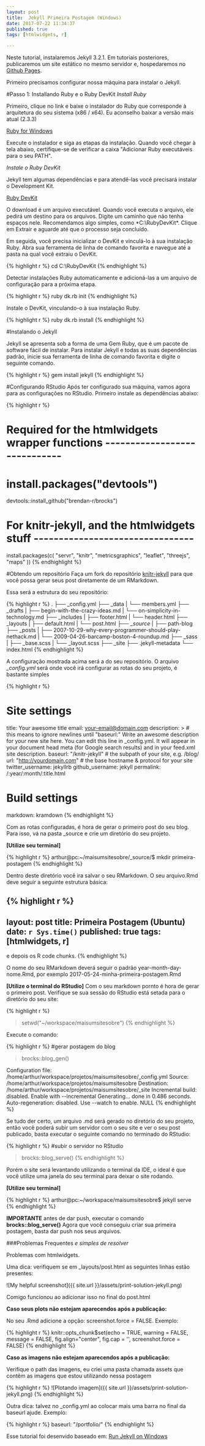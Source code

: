 ```yaml
---
layout: post
title:  Jekyll Primeira Postagem (Windows)
date: 2017-07-22 11:34:37
published: true
tags: [htmlwidgets, r]

---
```


Neste tutorial, instalaremos Jekyll 3.2.1. Em tutoriais posteriores, publicaremos um site estático no mesmo servidor e, hospedaremos no [Github Pages](https://pages.github.com/).

Primeiro precisamos configurar nossa máquina para instalar o Jekyll.

#Passo 1: Installando Ruby e o Ruby DevKit
*Install Ruby*

Primeiro, clique no link e baixe o instalador do Ruby que corresponde à arquitetura do seu sistema (x86 / x64). Eu aconselho baixar a versão mais atual (2.3.3)

[Ruby for Windows](https://rubyinstaller.org/downloads/)

Execute o instalador e siga as etapas da instalação. Quando você chegar à tela abaixo, certifique-se de verificar a caixa "Adicionar Ruby executáveis para o seu PATH".

*Instale o Ruby DevKit*

Jekyll tem algumas dependências e para atendê-las você precisará instalar o Development Kit.

[Ruby DevKit](https://rubyinstaller.org/downloads/)

O download é um arquivo executável. Quando você executa o arquivo, ele pedirá um destino para os arquivos. Digite um caminho que não tenha espaços nele. Recomendamos algo simples, como *C:\RubyDevKit\*. Clique em Extrair e aguarde até que o processo seja concluído.

Em seguida, você precisa inicializar o DevKit e vinculá-lo à sua instalação Ruby. Abra sua ferramenta de linha de comando favorita e navegue até a pasta na qual você extraiu o DevKit.


{% highlight r %}
cd C:\RubyDevKit
{% endhighlight %}

Detectar instalações Ruby automaticamente e adicioná-las a um arquivo de configuração para a próxima etapa.


{% highlight r %}
ruby dk.rb init
{% endhighlight %}

Instale o DevKit, vinculando-o à sua instalação Ruby.


{% highlight r %}
ruby dk.rb install
{% endhighlight %}

#Instalando o Jekyll

Jekyll se apresenta sob a forma de uma Gem Ruby, que é um pacote de software fácil de instalar. Para instalar Jekyll e todas as suas dependências padrão, inicie sua ferramenta de linha de comando favorita e digite o seguinte comando.


{% highlight r %}
gem install jekyll
{% endhighlight %}

#Configurando RStudio
Após ter configurado sua máquina, vamos agora para as configurações no RStudio.
Primeiro instale as dependências abaixo:


{% highlight r %}
# Required for the htmlwidgets wrapper functions -----------------------------
# install.packages("devtools")
devtools::install_github("brendan-r/brocks")

# For knitr-jekyll, and the htmlwidgets stuff --------------------------------
install.packages(c(
  "servr",
  "knitr",
  "metricsgraphics",
  "leaflet",
  "threejs",
  "maps"
))
{% endhighlight %}


#Obtendo um repositório
Faça um fork do repositório [knitr-jekyll](https://github.com/yihui/knitr-jekyll) para que você possa gerar seus post diretamente de um RMarkdown. 

Essa será a estrutura do seu repositório:


{% highlight r %}
.
├── _config.yml
├── _data
|   └── members.yml
├── _drafts
|   ├── begin-with-the-crazy-ideas.md
|   └── on-simplicity-in-technology.md
├── _includes
|   ├── footer.html
|   └── header.html
├── _layouts
|   ├── default.html
|   └── post.html
├── *_source*
|   ├── path-blog
├── _posts
|   ├── 2007-10-29-why-every-programmer-should-play-nethack.md
|   └── 2009-04-26-barcamp-boston-4-roundup.md
├── _sass
|   ├── _base.scss
|   └── _layout.scss
├── _site
├── .jekyll-metadata
└── index.html 
{% endhighlight %}

A configuração mostrada acima será a do seu repositório. O arquivo *_config.yml* será onde você irá configurar as rotas do seu projeto, é bastante simples


{% highlight r %}
# Site settings
title: Your awesome title
email: your-email@domain.com
description: > # this means to ignore newlines until "baseurl:"
  Write an awesome description for your new site here. You can edit this
  line in _config.yml. It will appear in your document head meta (for
  Google search results) and in your feed.xml site description.
baseurl: "/knitr-jekyll" # the subpath of your site, e.g. /blog/
url: "http://yourdomain.com" # the base hostname & protocol for your site
twitter_username: jekyllrb
github_username:  jekyll
permalink: /:year/:month/:title.html

# Build settings
markdown: kramdown
{% endhighlight %}

Com as rotas configuradas, é hora de gerar o primeiro post do seu blog. Para isso, vá na pasta _source e crie um diretório do seu projeto.

**[Utilize seu terminal]**

{% highlight r %}
arthur@pc:~/maisumsitesobre/_source/$ mkdir primeira-postagem
{% endhighlight %}

Dentro deste diretório você ira salvar o seu RMarkdown. O seu arquivo.Rmd deve seguir a seguinte estrutura básica:


{% highlight r %}
---
layout: post
title:  Primeira Postagem (Ubuntu)
date: `r Sys.time()`
published: true
tags: [htmlwidgets, r]
---

e depois os R code chunks.
{% endhighlight %}

O nome do seu RMarkdown deverá seguir o padrão year-month-day-nome.Rmd, por exemplo 2017-05-24-minha-primeira-postagem.Rmd

**[Utilize o terminal do RStudio]**
Com o seu markdown pornto é hora de gerar o primeiro post. Verifique se sua sessão do RStudio está setada para o diretório do seu site: 


{% highlight r %}
> setwd("~/workspace/maisumsitesobre")
{% endhighlight %}

Execute o comando:

{% highlight r %}
#gerar postagem do blog
> brocks::blog_gen()

Configuration file: /home/arthur/workspace/projetos/maisumsitesobre/_config.yml
            Source: /home/arthur/workspace/projetos/maisumsitesobre
       Destination: /home/arthur/workspace/projetos/maisumsitesobre/_site
 Incremental build: disabled. Enable with --incremental
      Generating... 
                    done in 0.486 seconds.
 Auto-regeneration: disabled. Use --watch to enable.
NULL
{% endhighlight %}

Se tudo der certo, um arquivo .md será gerado no diretório do seu projeto, então você poderá subir um servidor com o seu site e ver o seu post publicado, basta executar o seguinte comando no terminado do RStudio:


{% highlight r %}
#subir o servidor no RStudio
> brocks::blog_serve()
{% endhighlight %}

Porém o site será levantando utilizando o terminal da IDE, o ideal é que você utilize uma janela do seu terminal para deixar o site rodando. 

**[Utilize seu terminal]**


{% highlight r %}
arthur@pc:~/workspace/maisumsitesobre$ jekyll serve
{% endhighlight %}

**IMPORTANTE** antes de dar push, executar o comando **brocks::blog_serve()**
Agora que você conseguiu criar sua primeira postagem, basta dar push nos seus arquivos. 

###Problemas Frequentes
*e simples de resolver*

<p>Problemas com htmlwidgets.</p>
Uma dica: verifiquem se em _layouts/post.html as seguintes linhas estão presentes:

![My helpful screenshot]({{ site.url }}/assets/print-solution-jekyll.png)


Comigo funcionou ao adicionar isso no final do post.html

<p><b>Caso seus plots não estejam aparecendos após a publicação:</b></p>
No seu .Rmd adicione a opção: screenshot.force = FALSE. Exemplo: 


{% highlight r %}
knitr::opts_chunk$set(echo = TRUE, 
                      warning = FALSE, 
                      message = FALSE, 
                      fig.align="center", 
                      fig.cap = '', 
                      screenshot.force = FALSE)
{% endhighlight %}

<p><b>Caso as imagens não estejam aparecendos após a publicação:</b></p>
Verifique o path das imagens, eu criei uma pasta chamada assets que contêm as imagens que estou utilizando nessa postagem

{% highlight r %}
![Plotando imagem]({{ site.url }}/assets/print-solution-jekyll.png)
{% endhighlight %}



Outra dica: talvez no _config.yml ao colocar mais uma barra no final da baseurl ajude. 
Exemplo: 

{% highlight r %}
  baseurl: "/portfolio/"
{% endhighlight %}


Esse tutorial foi desenvido baseado em:
[Run Jekyll on Windows](http://jekyll-windows.juthilo.com/)
